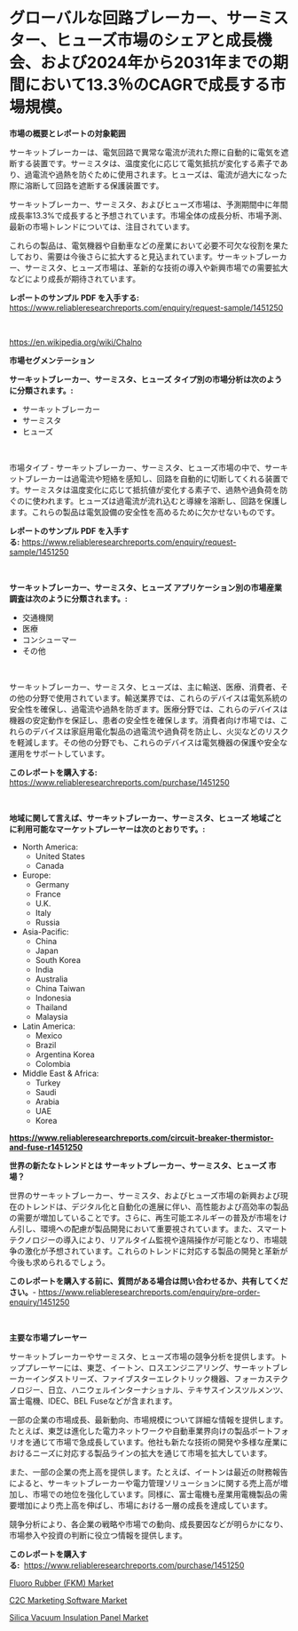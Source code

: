 <p><h1>グローバルな回路ブレーカー、サーミスター、ヒューズ市場のシェアと成長機会、および2024年から2031年までの期間において13.3％のCAGRで成長する市場規模。</h1></p><p><strong>市場の概要とレポートの対象範囲</strong></p>
<p><p>サーキットブレーカーは、電気回路で異常な電流が流れた際に自動的に電気を遮断する装置です。サーミスタは、温度変化に応じて電気抵抗が変化する素子であり、過電流や過熱を防ぐために使用されます。ヒューズは、電流が過大になった際に溶断して回路を遮断する保護装置です。</p><p>サーキットブレーカー、サーミスタ、およびヒューズ市場は、予測期間中に年間成長率13.3%で成長すると予想されています。市場全体の成長分析、市場予測、最新の市場トレンドについては、注目されています。</p><p>これらの製品は、電気機器や自動車などの産業において必要不可欠な役割を果たしており、需要は今後さらに拡大すると見込まれています。サーキットブレーカー、サーミスタ、ヒューズ市場は、革新的な技術の導入や新興市場での需要拡大などにより成長が期待されています。</p></p>
<p><strong>レポートのサンプル PDF を入手する:</strong> <a href="https://www.reliableresearchreports.com/enquiry/request-sample/1451250">https://www.reliableresearchreports.com/enquiry/request-sample/1451250</a></p>
<p>&nbsp;</p>
<p><a href="https://en.wikipedia.org/wiki/Chalno">https://en.wikipedia.org/wiki/Chalno</a></p>
<p><strong>市場セグメンテーション</strong></p>
<p><strong>サーキットブレーカー、サーミスタ、ヒューズ タイプ別の市場分析は次のように分類されます。:</strong></p>
<p><ul><li>サーキットブレーカー</li><li>サーミスタ</li><li>ヒューズ</li></ul></p>
<p>&nbsp;</p>
<p><p>市場タイプ - サーキットブレーカー、サーミスタ、ヒューズ市場の中で、サーキットブレーカーは過電流や短絡を感知し、回路を自動的に切断してくれる装置です。サーミスタは温度変化に応じて抵抗値が変化する素子で、過熱や過負荷を防ぐのに使われます。ヒューズは過電流が流れ込むと導線を溶断し、回路を保護します。これらの製品は電気設備の安全性を高めるために欠かせないものです。</p></p>
<p><strong>レポートのサンプル PDF を入手する:</strong>&nbsp;<a href="https://www.reliableresearchreports.com/enquiry/request-sample/1451250">https://www.reliableresearchreports.com/enquiry/request-sample/1451250</a></p>
<p>&nbsp;</p>
<p><strong> サーキットブレーカー、サーミスタ、ヒューズ アプリケーション別の市場産業調査は次のように分類されます。:</strong></p>
<p><ul><li>交通機関</li><li>医療</li><li>コンシューマー</li><li>その他</li></ul></p>
<p>&nbsp;</p>
<p><p>サーキットブレーカー、サーミスタ、ヒューズは、主に輸送、医療、消費者、その他の分野で使用されています。輸送業界では、これらのデバイスは電気系統の安全性を確保し、過電流や過熱を防ぎます。医療分野では、これらのデバイスは機器の安定動作を保証し、患者の安全性を確保します。消費者向け市場では、これらのデバイスは家庭用電化製品の過電流や過負荷を防止し、火災などのリスクを軽減します。その他の分野でも、これらのデバイスは電気機器の保護や安全な運用をサポートしています。</p></p>
<p><strong>このレポートを購入する:</strong>&nbsp; <a href="https://www.reliableresearchreports.com/purchase/1451250">https://www.reliableresearchreports.com/purchase/1451250</a></p>
<p>&nbsp;</p>
<p><strong>地域に関して言えば、サーキットブレーカー、サーミスタ、ヒューズ 地域ごとに利用可能なマーケットプレーヤーは次のとおりです。:</strong></p>
<p><ul>
    <li>
        North America:
        <ul>
            <li>United States</li>
            <li>Canada</li>
        </ul>
    </li>
    <li>
        Europe:
        <ul>
            <li>Germany</li>
            <li>France</li>
            <li>U.K.</li>
            <li>Italy</li>
            <li>Russia</li>
        </ul>
    </li>
    <li>
        Asia-Pacific:
        <ul>
            <li>China</li>
            <li>Japan</li>
            <li>South Korea</li>
            <li>India</li>
            <li>Australia</li>
            <li>China Taiwan</li>
            <li>Indonesia</li>
            <li>Thailand</li>
            <li>Malaysia</li>
        </ul>
    </li>
    <li>
        Latin America:
        <ul>
            <li>Mexico</li>
            <li>Brazil</li>
            <li>Argentina Korea</li>
            <li>Colombia</li>
        </ul>
    </li>
    <li>
        Middle East & Africa:
        <ul>
            <li>Turkey</li>
            <li>Saudi</li>
            <li>Arabia</li>
            <li>UAE</li>
            <li>Korea</li>
        </ul>
    </li>
    </ul></p>
<p><strong><a href="https://www.reliableresearchreports.com/circuit-breaker-thermistor-and-fuse-r1451250">https://www.reliableresearchreports.com/circuit-breaker-thermistor-and-fuse-r1451250</a></strong>&nbsp;</p>
<p><strong>世界の新たなトレンドとは サーキットブレーカー、サーミスタ、ヒューズ 市場？</strong></p>
<p><p>世界のサーキットブレーカー、サーミスタ、およびヒューズ市場の新興および現在のトレンドは、デジタル化と自動化の進展に伴い、高性能および高効率の製品の需要が増加していることです。さらに、再生可能エネルギーの普及が市場をけん引し、環境への配慮が製品開発において重要視されています。また、スマートテクノロジーの導入により、リアルタイム監視や遠隔操作が可能となり、市場競争の激化が予想されています。これらのトレンドに対応する製品の開発と革新が今後も求められるでしょう。</p></p>
<p><strong>このレポートを購入する前に、質問がある場合は問い合わせるか、共有してください。</strong>- <a href="https://www.reliableresearchreports.com/enquiry/pre-order-enquiry/1451250">https://www.reliableresearchreports.com/enquiry/pre-order-enquiry/1451250</a></p>
<p>&nbsp;</p>
<p><strong>主要な市場プレーヤー</strong></p>
<p><p>サーキットブレーカーやサーミスタ、ヒューズ市場の競争分析を提供します。トッププレーヤーには、東芝、イートン、ロスエンジニアリング、サーキットブレーカーインダストリーズ、ファイブスターエレクトリック機器、フォーカステクノロジー、日立、ハニウェルインターナショナル、テキサスインスツルメンツ、富士電機、IDEC、BEL Fuseなどが含まれます。</p><p>一部の企業の市場成長、最新動向、市場規模について詳細な情報を提供します。たとえば、東芝は進化した電力ネットワークや自動車業界向けの製品ポートフォリオを通じて市場で急成長しています。他社も新たな技術の開発や多様な産業におけるニーズに対応する製品ラインの拡大を通じて市場を拡大しています。</p><p>また、一部の企業の売上高を提供します。たとえば、イートンは最近の財務報告によると、サーキットブレーカーや電力管理ソリューションに関する売上高が増加し、市場での地位を強化しています。同様に、富士電機も産業用電機製品の需要増加により売上高を伸ばし、市場における一層の成長を達成しています。</p><p>競争分析により、各企業の戦略や市場での動向、成長要因などが明らかになり、市場参入や投資の判断に役立つ情報を提供します。</p></p>
<p><strong>このレポートを購入する:</strong>&nbsp;&nbsp;<a href="https://www.reliableresearchreports.com/purchase/1451250">https://www.reliableresearchreports.com/purchase/1451250</a></p>
<p><p><a href="https://github.com/maesanjaya8/Market-Research-Report-List-1/blob/main/fluoro-rubber-fkm-market.md">Fluoro Rubber (FKM) Market</a></p><p><a href="https://issuu.com/reportprime-2/docs/c2c-marketing-software-market-size-2030.pptx">C2C Marketing Software Market</a></p><p><a href="https://github.com/bznecsdb5/Market-Research-Report-List-1/blob/main/silica-vacuum-insulation-panel-market.md">Silica Vacuum Insulation Panel Market</a></p></p>